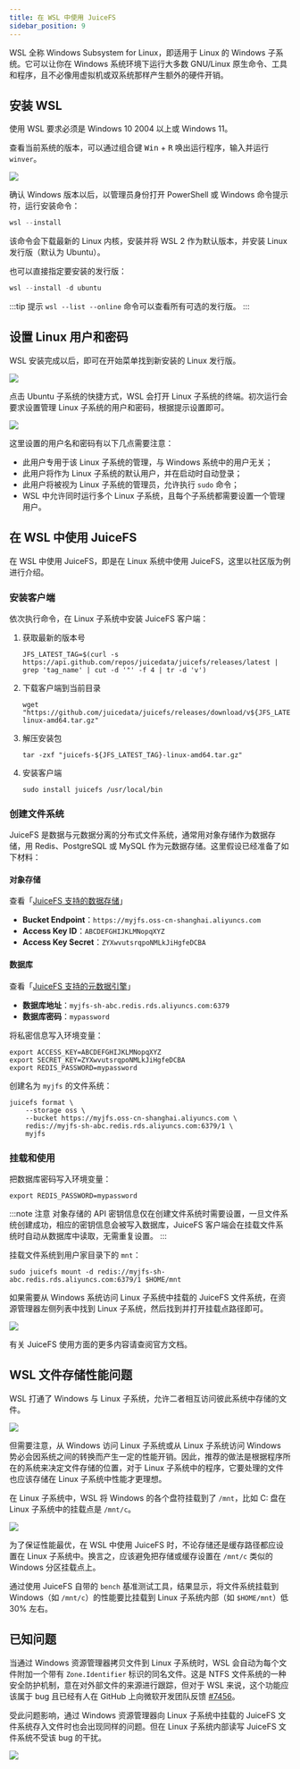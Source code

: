```yaml
---
title: 在 WSL 中使用 JuiceFS
sidebar_position: 9
---
```


WSL 全称 Windows Subsystem for Linux，即适用于 Linux 的 Windows 子系统。它可以让你在 Windows 系统环境下运行大多数 GNU/Linux 原生命令、工具和程序，且不必像用虚拟机或双系统那样产生额外的硬件开销。

## 安装 WSL

使用 WSL 要求必须是 Windows 10 2004 以上或 Windows 11。

查看当前系统的版本，可以通过组合键 <kbd>Win</kbd> + <kbd>R</kbd> 唤出运行程序，输入并运行 `winver`。

![](../images/wsl/winver.png)

确认 Windows 版本以后，以管理员身份打开 PowerShell 或 Windows 命令提示符，运行安装命令：

```powershell
wsl --install
```

该命令会下载最新的 Linux 内核，安装并将 WSL 2 作为默认版本，并安装 Linux 发行版（默认为 Ubuntu）。

也可以直接指定要安装的发行版：

```powershell
wsl --install -d ubuntu
```

:::tip 提示
`wsl --list --online`  命令可以查看所有可选的发行版。
:::

## 设置 Linux 用户和密码

WSL 安装完成以后，即可在开始菜单找到新安装的 Linux 发行版。

![](../images/wsl/startmenu.png)

点击 Ubuntu 子系统的快捷方式，WSL 会打开 Linux 子系统的终端。初次运行会要求设置管理 Linux 子系统的用户和密码，根据提示设置即可。

![](../images/wsl/init.png)

这里设置的用户名和密码有以下几点需要注意：

- 此用户专用于该 Linux 子系统的管理，与 Windows 系统中的用户无关；
- 此用户将作为 Linux 子系统的默认用户，并在启动时自动登录；
- 此用户将被视为 Linux 子系统的管理员，允许执行 `sudo` 命令；
- WSL 中允许同时运行多个 Linux 子系统，且每个子系统都需要设置一个管理用户。

## 在 WSL 中使用 JuiceFS

在 WSL 中使用 JuiceFS，即是在 Linux 系统中使用 JuiceFS，这里以社区版为例进行介绍。

### 安装客户端

依次执行命令，在 Linux 子系统中安装 JuiceFS 客户端：

1. 获取最新的版本号

   ```shell
   JFS_LATEST_TAG=$(curl -s https://api.github.com/repos/juicedata/juicefs/releases/latest | grep 'tag_name' | cut -d '"' -f 4 | tr -d 'v')
   ```

2. 下载客户端到当前目录

   ```shell
   wget "https://github.com/juicedata/juicefs/releases/download/v${JFS_LATEST_TAG}/juicefs-${JFS_LATEST_TAG}-linux-amd64.tar.gz"
   ```

3. 解压安装包

   ```shell
   tar -zxf "juicefs-${JFS_LATEST_TAG}-linux-amd64.tar.gz"
   ```

4. 安装客户端

   ```shell
   sudo install juicefs /usr/local/bin
   ```

### 创建文件系统

JuiceFS 是数据与元数据分离的分布式文件系统，通常用对象存储作为数据存储，用 Redis、PostgreSQL 或 MySQL 作为元数据存储。这里假设已经准备了如下材料：

#### 对象存储

查看「[JuiceFS 支持的数据存储](../guide/how_to_set_up_object_storage.md)」

- **Bucket Endpoint**：`https://myjfs.oss-cn-shanghai.aliyuncs.com`
- **Access Key ID**：`ABCDEFGHIJKLMNopqXYZ`
- **Access Key Secret**：`ZYXwvutsrqpoNMLkJiHgfeDCBA`

#### 数据库

查看「[JuiceFS 支持的元数据引擎](../guide/how_to_set_up_metadata_engine.md)」

- **数据库地址**：`myjfs-sh-abc.redis.rds.aliyuncs.com:6379`
- **数据库密码**：`mypassword`

将私密信息写入环境变量：

```shell
export ACCESS_KEY=ABCDEFGHIJKLMNopqXYZ
export SECRET_KEY=ZYXwvutsrqpoNMLkJiHgfeDCBA
export REDIS_PASSWORD=mypassword
```

创建名为 `myjfs` 的文件系统：

```shell
juicefs format \
    --storage oss \
    --bucket https://myjfs.oss-cn-shanghai.aliyuncs.com \
    redis://myjfs-sh-abc.redis.rds.aliyuncs.com:6379/1 \
    myjfs
```

### 挂载和使用

把数据库密码写入环境变量：

```shell
export REDIS_PASSWORD=mypassword
```

:::note 注意
对象存储的 API 密钥信息仅在创建文件系统时需要设置，一旦文件系统创建成功，相应的密钥信息会被写入数据库，JuiceFS 客户端会在挂载文件系统时自动从数据库中读取，无需重复设置。
:::

挂载文件系统到用户家目录下的 `mnt`：

```shell
sudo juicefs mount -d redis://myjfs-sh-abc.redis.rds.aliyuncs.com:6379/1 $HOME/mnt
```

如果需要从 Windows 系统访问 Linux 子系统中挂载的 JuiceFS 文件系统，在资源管理器左侧列表中找到 Linux 子系统，然后找到并打开挂载点路径即可。

![](../images/wsl/access-jfs-from-win.png)

有关 JuiceFS 使用方面的更多内容请查阅官方文档。

## WSL 文件存储性能问题

WSL 打通了 Windows 与 Linux 子系统，允许二者相互访问彼此系统中存储的文件。

![](../images/wsl/windows-to-linux.png)

但需要注意，从 Windows 访问 Linux 子系统或从 Linux 子系统访问 Windows 势必会因系统之间的转换而产生一定的性能开销。因此，推荐的做法是根据程序所在的系统来决定文件存储的位置，对于 Linux 子系统中的程序，它要处理的文件也应该存储在 Linux 子系统中性能才更理想。

在 Linux 子系统中，WSL 将 Windows 的各个盘符挂载到了 `/mnt`，比如 C: 盘在 Linux 子系统中的挂载点是 `/mnt/c`。

![](../images/wsl/mount-point.png)

为了保证性能最优，在 WSL 中使用 JuiceFS 时，不论存储还是缓存路径都应设置在 Linux 子系统中。换言之，应该避免把存储或缓存设置在 `/mnt/c` 类似的 Windows 分区挂载点上。

通过使用 JuiceFS 自带的 `bench` 基准测试工具，结果显示，将文件系统挂载到 Windows（如 `/mnt/c`）的性能要比挂载到 Linux 子系统内部（如 `$HOME/mnt`）低 30% 左右。

## 已知问题

当通过 Windows 资源管理器拷贝文件到 Linux 子系统时，WSL 会自动为每个文件附加一个带有 `Zone.Identifier` 标识的同名文件。这是 NTFS 文件系统的一种安全防护机制，意在对外部文件的来源进行跟踪，但对于 WSL 来说，这个功能应该属于 bug 且已经有人在 GitHub 上向微软开发团队反馈 [#7456](https://github.com/microsoft/WSL/issues/7456)。

受此问题影响，通过 Windows 资源管理器向 Linux 子系统中挂载的 JuiceFS 文件系统存入文件时也会出现同样的问题。但在 Linux 子系统内部读写 JuiceFS 文件系统不受该 bug 的干扰。

![](../images/wsl/zone-identifier.png)
